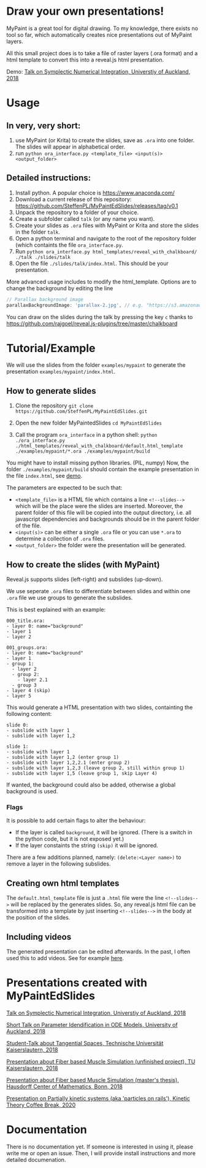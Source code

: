 # Draw your own presentations!

MyPaint is a great tool for digital drawing.
To my knowledge, there exists no tool so far, which automatically 
creates nice presentations out of MyPaint layers.

All this small project does is to take a file of raster layers (.ora format) and a html template
to convert this into a reveal.js html presentation.

Demo:
[Talk on Symplectic Numerical Integration, Universtiy of Auckland, 2018](https://steffenpl.github.io/MyPaintEdSlidesExamples/talks/2018/symplectic_methods/index.html#/)



# Usage

## In very, very short:
 1. use MyPaint (or Krita) to create the slides, save as `.ora` into one folder. The slides will appear in alphabetical order.
 3. run ```python ora_interface.py <template_file> <input(s)> <output_folder>```

## Detailed instructions:
1. Install python. A popular choice is https://www.anaconda.com/
2. Download a current release of this repository: https://github.com/SteffenPL/MyPaintEdSlides/releases/tag/v0.1
3. Unpack the repository to a folder of your choice.
4. Create a subfolder called `talk` (or any name you want).
5. Create your slides as `.ora` files with MyPaint or Krita and store the slides in the folder `talk`.
6. Open a python terminal and navigate to the root of the repository folder (which containts the file `ora_interface.py`.
7. Run ```python ora_interface.py html_templates/reveal_with_chalkboard/ ./talk ./slides/talk```
8. Open the file `./slides/talk/index.html`. This should be your presentation.

More advanced usage includes to modify the html_template. Options are to change the background by editing the line
```javascript
// Parallax background image
parallaxBackgroundImage: 'parallax-2.jpg', // e.g. "https://s3.amazonaws.com/hakim-static/reveal-js/reveal-parallax-1.jpg"
```

You can draw on the slides during the talk by pressing the key `c` thanks to https://github.com/rajgoel/reveal.js-plugins/tree/master/chalkboard

# Tutorial/Example

We will use the slides from the folder `examples/mypaint` to generate the presentation `examples/mypaint/index.html`.

## How to generate slides

1. Clone the repository 
```git clone https://github.com/SteffenPL/MyPaintEdSlides.git```

2. Open the new folder MyPaintedSlides
```cd MyPaintEdSlides```

3. Call the program `ora_interface` in a python shell:
```python ./ora_interface.py ./html_templates/reveal_with_chalkboard/default.html_template ./examples/mypaint/*.ora ./examples/mypaint/build```

You might have to install missing python libraries. (PIL, numpy)
Now, the folder `./examples/mypaint/build` should contain the example presentation in the file `index.html`, see
[demo](https://steffenpl.github.io/MyPaintEdSlides/examples/mypaint/build/index.html#/).

The parameters are expected to be such that:
- `<template_file>` is a HTML file which contains a line `<!--slides-->` which will be the place were the slides are inserted.
Moreover, the parent folder of this file will be copied into the output directory, i.e. all javascript dependencies and backgrounds should be in the parent folder of the file.
- `<input(s)>` can be either a single `.ora` file or you can use `*.ora` to determine a collection of `.ora` files.
- `<output_folder>` the folder were the presentation will be generated.


## How to create the slides (with MyPaint)

Reveal.js supports slides (left-right) and subslides (up-down).

We use seperate `.ora` files to differentiate between slides and
within one `.ora` file we use groups to generate the subslides.

This is best explained with an example:

```
000_title.ora:
- layer 0: name="background"
- layer 1
- layer 2

001_groups.ora:
- layer 0: name="background"
- layer 1
- group 1:
  - layer 2
  - group 2:
    - layer 2.1
  - group 3
- layer 4 (skip)
- layer 5
```

This would generate a HTML presentation with
two slides, containting the following content:

```
slide 0:
- subslide with layer 1
- subslide with layer 1,2

slide 1:
- subslide with layer 1
- subslide with layer 1,2 (enter group 1)
- subslide with layer 1,2,2.1 (enter group 2)
- subslide with layer 1,2,3 (leave group 2, still within group 1)
- subslide with layer 1,5 (leave group 1, skip Layer 4)
```

If wanted, the background could also be added, otherwise
a global background is used.

### Flags

It is possible to add certain flags to alter the behaviour:
- If the layer is called `background`, it will be ignored. (There is a switch in the python code, but it is not exposed yet.)
- If the layer constaints the string `(skip)` it will be ignored.

There are a few additions planned, namely: `(delete:<Layer name>)` to remove a layer in the following subslides.

## Creating own html templates

The `default.html_template` file is just a `.html` file were the line `<!--slides-->` will be replaced by the generates slides.
So, any reveal.js html file can be transformed into a template by just inserting `<!--slides-->` in the body at the position of the slides.

## Including videos

The generated presentation can be edited afterwards. In the past, I often used this to add videos. See for example 
[here](https://steffenpl.github.io/MyPaintEdSlidesExamples/talks/2018/symplectic_methods/index.html#/14/8).

# Presentations created with MyPaintEdSlides

[Talk on Symplectic Numerical Integration, Universtiy of Auckland, 2018](https://steffenpl.github.io/MyPaintEdSlidesExamples/talks/2018/symplectic_methods/index.html#/)

[Short Talk on Parameter Idendification in ODE Models, University of Auckland, 2018](https://steffenpl.github.io/MyPaintEdSlidesExamples/talks/2018/param_id_in_ode/index.html)

[Student-Talk about Tangential Spaces, Technische Universität Kaiserslautern, 2018](https://steffenpl.github.io/MyPaintEdSlidesExamples/talks/2018/student_talk/index.html)

[Presentation about Fiber based Muscle Simulation (unfinished project), TU Kaiserslautern, 2018](https://steffenpl.github.io/MyPaintEdSlidesExamples/talks/2018/master_thesis/index.html)

[Presentation about Fiber based Muscle Simulation (master's thesis), Hausdorff Center of Mathematics, Bonn, 2018](https://steffenpl.github.io/MyPaintEdSlidesExamples/talks/2018/master_thesis_short/index.html)

[Presentation on Partially kinetic systems (aka 'particles on rails'), Kinetic Theory Coffee Break, 2020](https://steffenpl.github.io/MyPaintEdSlidesExamples/talks/2020/partially_kinetic_systems/index.html)



# Documentation

There is no documentation yet. If someone is interested in using it, please write me or open an issue.
Then, I will provide install instructions and more detailed documenation.
